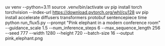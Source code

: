 uv venv --python=3.11
source .venv/bin/activate
uv pip install torch torchvision --index-url https://download.pytorch.org/whl/cu128
uv pip install accelerate diffusers transformers protobuf sentencepiece 
time python run_flux5.py   --prompt "Pink elephant in a modern conference room"   --guidance_scale 1.5   --num_inference_steps 6   --max_sequence_length 256   --seed 777   --width 1280   --height 720   --batch-size 16 --output pink_elephant.png
